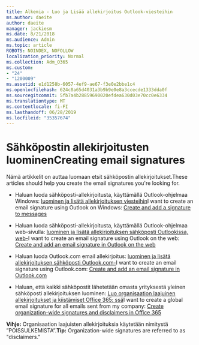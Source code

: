 ```yaml
---
title: Alkemia - Luo ja Lisää allekirjoitus Outlook-viesteihin
ms.author: daeite
author: daeite
manager: jackiesm
ms.date: 8/21/2018
ms.audience: Admin
ms.topic: article
ROBOTS: NOINDEX, NOFOLLOW
localization_priority: Normal
ms.collection: Adm_O365
ms.custom:
- "24"
- "1200009"
ms.assetid: e1d1258b-6057-4ef9-ae67-f3e0e2bbe1c4
ms.openlocfilehash: 624c8a65d4031a3b9b9e0e8a3ccecde1333dda0f
ms.sourcegitcommit: 5fb7a4b28859690020efdea630d03e70cc0e6334
ms.translationtype: MT
ms.contentlocale: fi-FI
ms.lasthandoff: 06/28/2019
ms.locfileid: "35357674"
---
```

# <a name="creating-email-signatures"></a><span data-ttu-id="b1c66-102">Sähköpostin allekirjoitusten luominen</span><span class="sxs-lookup"><span data-stu-id="b1c66-102">Creating email signatures</span></span>

<span data-ttu-id="b1c66-103">Nämä artikkelit on auttaa luomaan etsit sähköpostin allekirjoitukset.</span><span class="sxs-lookup"><span data-stu-id="b1c66-103">These articles should help you create the email signatures you're looking for.</span></span>
  
- <span data-ttu-id="b1c66-104">Haluan luoda sähköposti-allekirjoitusta, käyttämällä Outlook-ohjelmaa Windows: [luominen ja lisätä allekirjoituksen viesteihin](https://support.office.com/article/8ee5d4f4-68fd-464a-a1c1-0e1c80bb27f2.aspx)</span><span class="sxs-lookup"><span data-stu-id="b1c66-104">I want to create an email signature using Outlook on Windows: [Create and add a signature to messages](https://support.office.com/article/8ee5d4f4-68fd-464a-a1c1-0e1c80bb27f2.aspx)</span></span>
  
- <span data-ttu-id="b1c66-105">Haluan luoda sähköposti-allekirjoitusta, käyttämällä Outlook-ohjelmaa web-sivulla: [luominen ja lisätä allekirjoituksen sähköposti Outlookissa, web-](https://support.office.com/article/5ff9dcfd-d3f1-447b-b2e9-39f91b074ea3.aspx)</span><span class="sxs-lookup"><span data-stu-id="b1c66-105">I want to create an email signature using Outlook on the web: [Create and add an email signature in Outlook on the web](https://support.office.com/article/5ff9dcfd-d3f1-447b-b2e9-39f91b074ea3.aspx)</span></span>

- <span data-ttu-id="b1c66-106">Haluan luoda Outlook.com email allekirjoitus: [luominen ja lisätä allekirjoituksen sähköposti Outlook.com-](https://support.office.com/article/776d9006-abdf-444e-b5b7-a61821dff034.aspx)</span><span class="sxs-lookup"><span data-stu-id="b1c66-106">I want to create an email signature using Outlook.com: [Create and add an email signature in Outlook.com](https://support.office.com/article/776d9006-abdf-444e-b5b7-a61821dff034.aspx)</span></span>

- <span data-ttu-id="b1c66-107">Haluan, että kaikki sähköpostit lähetetään omasta yrityksestä yleinen sähköposti allekirjoituksen luominen: [Luo organisaation laajuinen allekirjoitukset ja kiistämiset Office 365: ssä](https://support.office.com/article/2d75860f-c527-4352-a7f6-73eba54c0c72.aspx)</span><span class="sxs-lookup"><span data-stu-id="b1c66-107">I want to create a global email signature for all emails sent from my company: [Create organization-wide signatures and disclaimers in Office 365](https://support.office.com/article/2d75860f-c527-4352-a7f6-73eba54c0c72.aspx)</span></span>

 <span data-ttu-id="b1c66-108">**Vihje:** Organisaation laajuisten allekirjoituksia käytetään nimitystä ”POISSULKEMISTA”.</span><span class="sxs-lookup"><span data-stu-id="b1c66-108">**Tip:** Organization-wide signatures are referred to as "disclaimers."</span></span>
  